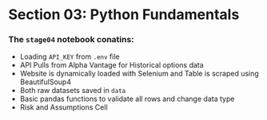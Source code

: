 # Section 03: Python Fundamentals

### The `stage04` notebook conatins:
- Loading `API_KEY` from `.env` file 
- API Pulls from Alpha Vantage for Historical options data 
- Website is dynamically loaded with Selenium and Table is scraped using BeautifulSoup4
- Both raw datasets saved in `data`
- Basic pandas functions to validate all rows and change data type
- Risk and Assumptions Cell 